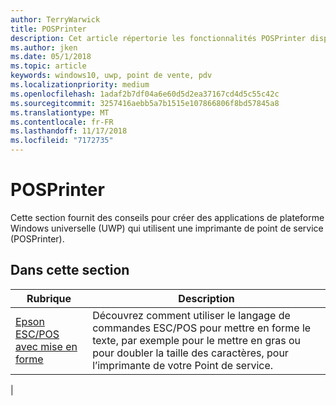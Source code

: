 ```yaml
---
author: TerryWarwick
title: POSPrinter
description: Cet article répertorie les fonctionnalités POSPrinter disponibles pour les applications UWP et renvoie vers les articles de procédures décrivant leur utilisation.
ms.author: jken
ms.date: 05/1/2018
ms.topic: article
keywords: windows10, uwp, point de vente, pdv
ms.localizationpriority: medium
ms.openlocfilehash: 1adaf2b7df04a6e60d5d2ea37167cd4d5c55c42c
ms.sourcegitcommit: 3257416aebb5a7b1515e107866806f8bd57845a8
ms.translationtype: MT
ms.contentlocale: fr-FR
ms.lasthandoff: 11/17/2018
ms.locfileid: "7172735"
---
```

# <a name="posprinter"></a>POSPrinter

Cette section fournit des conseils pour créer des applications de plateforme Windows universelle (UWP) qui utilisent une imprimante de point de service (POSPrinter).

## <a name="in-this-section"></a>Dans cette section
|Rubrique |Description |
|------|------------|
| [Epson ESC/POS avec mise en forme](epson-esc-pos-with-formatting.md) | Découvrez comment utiliser le langage de commandes ESC/POS pour mettre en forme le texte, par exemple pour le mettre en gras ou pour doubler la taille des caractères, pour l’imprimante de votre Point de service. |
|

<!-- Future topics to be added
| [System Requirements](pos-posprinter-system-requirements.md)  |  |
| [Getting Started](pos-posprinter-get-started.md)              |  | -->
